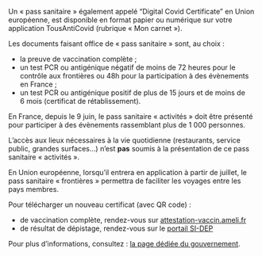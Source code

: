 Un « pass sanitaire » également appelé <span lang="en">“Digital Covid Certificate”</span> en Union européenne, est disponible en format papier ou numérique sur votre application TousAntiCovid (rubrique « Mon carnet »).

Les documents faisant office de « pass sanitaire » sont, au choix :

  * la preuve de vaccination complète ;
  * un test PCR ou antigénique négatif de moins de 72 heures pour le contrôle aux frontières ou 48h pour la participation à des évènements en France ;
  * un test PCR ou antigénique positif de plus de 15 jours et de moins de 6 mois (certificat de rétablissement).

En France, depuis le 9 juin, le pass sanitaire « activités » doit être présenté pour participer à des évènements rassemblant plus de 1 000 personnes.

L’accès aux lieux nécessaires à la vie quotidienne (restaurants, service public, grandes surfaces…) n’est **pas** soumis à la présentation de ce pass sanitaire « activités ».

En Union européenne, lorsqu’il entrera en application à partir de juillet, le pass sanitaire « frontières » permettra de faciliter les voyages entre les pays membres.

Pour télécharger un nouveau certificat (avec QR code) :
* de vaccination complète, rendez-vous sur [attestation-vaccin.ameli.fr](https://attestation-vaccin.ameli.fr/)
* de résultat de dépistage, rendez-vous sur le [portail SI-DEP](https://si-dep.gouv.fr/cyberlab/patientviewer.jsp)

Pour plus d’informations, consultez : [la page dédiée du gouvernement](https://www.gouvernement.fr/pass-sanitaire-toutes-les-reponses-a-vos-questions).
